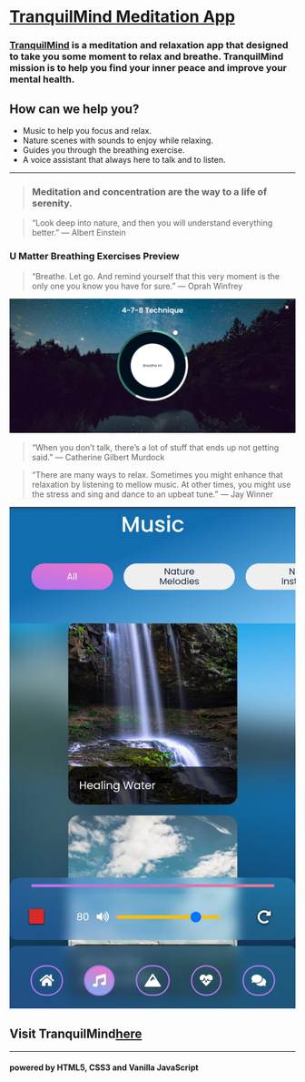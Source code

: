 # [TranquilMind Meditation App](https://umatter.netlify.app/ "U Matter")

### [**TranquilMind**](https://umatter.netlify.app/ "U Matter") is a meditation and relaxation app that designed to take you some moment to relax and breathe. TranquilMind mission is to help you find your inner peace and improve your mental health.

## **How can we help you?**

- Music to help you focus and relax.
- Nature scenes with sounds to enjoy while relaxing.
- Guides you through the breathing exercise.
- A voice assistant that always here to talk and to listen.

---

> ### Meditation and concentration are the way to a life of serenity.




> “Look deep into nature, and then you will understand everything better.” — Albert Einstein

### U Matter Breathing Exercises Preview

> “Breathe. Let go. And remind yourself that this very moment is the only one you know you have for sure.” — Oprah Winfrey

![U matter](./markdown-images/web/web-478-technique.jpg)

> “When you don’t talk, there’s a lot of stuff that ends up not getting said.” — Catherine Gilbert Murdock





> “There are many ways to relax. Sometimes you might enhance that relaxation by listening to mellow music. At other times, you might use the stress and sing and dance to an upbeat tune.” — Jay Winner

![U matter](./markdown-images/mobile/mobile-music.jpg)



## Visit TranquilMind[here](https://umatter.netlify.app/ "TranquilMind")

---



#### powered by HTML5, CSS3 and Vanilla JavaScript
